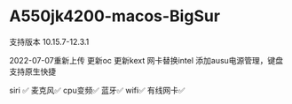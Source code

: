 # A550jk4200-macos-BigSur

支持版本 10.15.7-12.3.1


2022-07-07重新上传
更新oc 
更新kext
网卡替换intel
添加ausu电源管理，键盘支持原生快捷

siri ✅ 
麦克风✅
cpu变频✅
蓝牙✅
wifi✅
有线网卡✅
